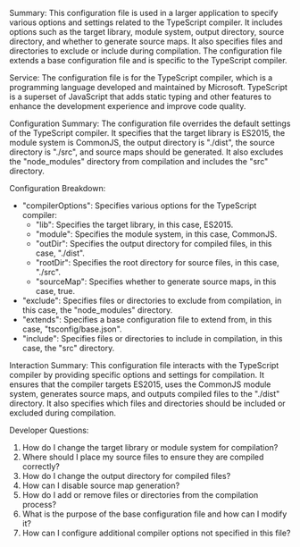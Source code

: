 Summary:
This configuration file is used in a larger application to specify various options and settings related to the TypeScript compiler. It includes options such as the target library, module system, output directory, source directory, and whether to generate source maps. It also specifies files and directories to exclude or include during compilation. The configuration file extends a base configuration file and is specific to the TypeScript compiler.

Service:
The configuration file is for the TypeScript compiler, which is a programming language developed and maintained by Microsoft. TypeScript is a superset of JavaScript that adds static typing and other features to enhance the development experience and improve code quality.

Configuration Summary:
The configuration file overrides the default settings of the TypeScript compiler. It specifies that the target library is ES2015, the module system is CommonJS, the output directory is "./dist", the source directory is "./src", and source maps should be generated. It also excludes the "node_modules" directory from compilation and includes the "src" directory.

Configuration Breakdown:
- "compilerOptions": Specifies various options for the TypeScript compiler:
  - "lib": Specifies the target library, in this case, ES2015.
  - "module": Specifies the module system, in this case, CommonJS.
  - "outDir": Specifies the output directory for compiled files, in this case, "./dist".
  - "rootDir": Specifies the root directory for source files, in this case, "./src".
  - "sourceMap": Specifies whether to generate source maps, in this case, true.
- "exclude": Specifies files or directories to exclude from compilation, in this case, the "node_modules" directory.
- "extends": Specifies a base configuration file to extend from, in this case, "tsconfig/base.json".
- "include": Specifies files or directories to include in compilation, in this case, the "src" directory.

Interaction Summary:
This configuration file interacts with the TypeScript compiler by providing specific options and settings for compilation. It ensures that the compiler targets ES2015, uses the CommonJS module system, generates source maps, and outputs compiled files to the "./dist" directory. It also specifies which files and directories should be included or excluded during compilation.

Developer Questions:
1. How do I change the target library or module system for compilation?
2. Where should I place my source files to ensure they are compiled correctly?
3. How do I change the output directory for compiled files?
4. How can I disable source map generation?
5. How do I add or remove files or directories from the compilation process?
6. What is the purpose of the base configuration file and how can I modify it?
7. How can I configure additional compiler options not specified in this file?